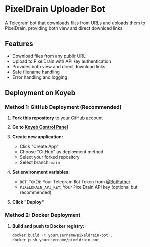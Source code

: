 # PixelDrain Uploader Bot

A Telegram bot that downloads files from URLs and uploads them to PixelDrain, providing both view and direct download links.

## Features

- Download files from any public URL
- Upload to PixelDrain with API key authentication
- Provides both view and direct download links
- Safe filename handling
- Error handling and logging

## Deployment on Koyeb

### Method 1: GitHub Deployment (Recommended)

1. **Fork this repository** to your GitHub account

2. **Go to [Koyeb Control Panel](https://app.koyeb.com/)**

3. **Create new application:**
   - Click "Create App"
   - Choose "GitHub" as deployment method
   - Select your forked repository
   - Select branch: `main`

4. **Set environment variables:**
   - `BOT_TOKEN`: Your Telegram Bot Token from [@BotFather](https://t.me/BotFather)
   - `PIXELDRAIN_API_KEY`: Your PixelDrain API key (optional but recommended)

5. **Click "Deploy"**

### Method 2: Docker Deployment

1. **Build and push to Docker registry:**
   ```bash
   docker build -t yourusername/pixeldrain-bot .
   docker push yourusername/pixeldrain-bot
